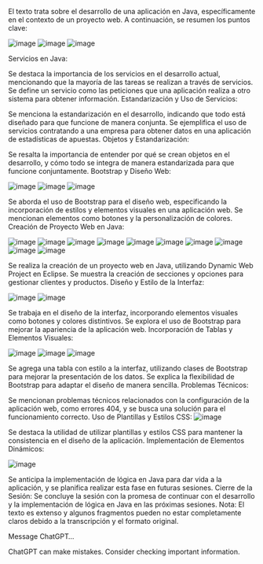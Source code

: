 El texto trata sobre el desarrollo de una aplicación en Java, específicamente en el contexto de un proyecto web. A continuación, se resumen los puntos clave:

![image](https://github.com/rolando1803/Java1/assets/55965131/0f4a2322-5e32-4369-8c94-45628a08d073)
![image](https://github.com/rolando1803/Java1/assets/55965131/3e91f9c6-9eb8-46c1-9fd7-837a955e52c1)
![image](https://github.com/rolando1803/Java1/assets/55965131/d9ab32ae-52b6-4bf9-b7fa-a0620c625648)

Servicios en Java:

Se destaca la importancia de los servicios en el desarrollo actual, mencionando que la mayoría de las tareas se realizan a través de servicios.
Se define un servicio como las peticiones que una aplicación realiza a otro sistema para obtener información.
Estandarización y Uso de Servicios:

Se menciona la estandarización en el desarrollo, indicando que todo está diseñado para que funcione de manera conjunta.
Se ejemplifica el uso de servicios contratando a una empresa para obtener datos en una aplicación de estadísticas de apuestas.
Objetos y Estandarización:

Se resalta la importancia de entender por qué se crean objetos en el desarrollo, y cómo todo se integra de manera estandarizada para que funcione conjuntamente.
Bootstrap y Diseño Web:

![image](https://github.com/rolando1803/Java1/assets/55965131/65ea4375-c964-4d56-9b95-68493f55e5b5)
![image](https://github.com/rolando1803/Java1/assets/55965131/0d614afb-e836-4a1e-89d4-6d22145f43fd)
![image](https://github.com/rolando1803/Java1/assets/55965131/33c10f1e-18d2-44f6-ac0d-27dd79bb7c6b)


Se aborda el uso de Bootstrap para el diseño web, especificando la incorporación de estilos y elementos visuales en una aplicación web.
Se mencionan elementos como botones y la personalización de colores.
Creación de Proyecto Web en Java:

![image](https://github.com/rolando1803/Java1/assets/55965131/119d121d-122d-423c-8fc2-2841364f57e1)
![image](https://github.com/rolando1803/Java1/assets/55965131/59a26a7d-8d44-493f-b78c-5e1974a7db0b)
![image](https://github.com/rolando1803/Java1/assets/55965131/3eb4751a-cf47-4d29-9883-a95a6628dee1)
![image](https://github.com/rolando1803/Java1/assets/55965131/cc0a9467-fb3f-4eff-ab0b-414f11f89faa)
![image](https://github.com/rolando1803/Java1/assets/55965131/faf035f6-c852-4d53-8a96-ebdf14ccd400)
![image](https://github.com/rolando1803/Java1/assets/55965131/f4b6469e-72ce-4116-ad1a-ae55b5b4b8a9)
![image](https://github.com/rolando1803/Java1/assets/55965131/b379cd6e-004b-4067-892f-a6793a99fcd9)
![image](https://github.com/rolando1803/Java1/assets/55965131/7e05fd15-da06-4368-9ad0-e1fb8e78851c)
![image](https://github.com/rolando1803/Java1/assets/55965131/f881621d-e2c2-4e76-94e6-37a1fcfbdf9c)
![image](https://github.com/rolando1803/Java1/assets/55965131/e42a0f29-b570-4443-88e4-6148a3d4080c)

Se realiza la creación de un proyecto web en Java, utilizando Dynamic Web Project en Eclipse.
Se muestra la creación de secciones y opciones para gestionar clientes y productos.
Diseño y Estilo de la Interfaz:

![image](https://github.com/rolando1803/Java1/assets/55965131/1aba8d27-02b3-4c26-9e95-3b7e76f93201)
![image](https://github.com/rolando1803/Java1/assets/55965131/2ff2892f-5cdb-4a1a-9527-e8c0411203fc)

Se trabaja en el diseño de la interfaz, incorporando elementos visuales como botones y colores distintivos.
Se explora el uso de Bootstrap para mejorar la apariencia de la aplicación web.
Incorporación de Tablas y Elementos Visuales:

![image](https://github.com/rolando1803/Java1/assets/55965131/82c24123-b048-4dc6-b2d6-a0298c403397)
![image](https://github.com/rolando1803/Java1/assets/55965131/4674f96c-105d-4781-806f-00d683063051)
![image](https://github.com/rolando1803/Java1/assets/55965131/2ffa978e-ac49-40cb-9e03-4eecf76f3d48)

Se agrega una tabla con estilo a la interfaz, utilizando clases de Bootstrap para mejorar la presentación de los datos.
Se explica la flexibilidad de Bootstrap para adaptar el diseño de manera sencilla.
Problemas Técnicos:

Se mencionan problemas técnicos relacionados con la configuración de la aplicación web, como errores 404, y se busca una solución para el funcionamiento correcto.
Uso de Plantillas y Estilos CSS:
![image](https://github.com/rolando1803/Java1/assets/55965131/5dff7a38-e2a2-4e2d-8ee4-85500560fd41)

Se destaca la utilidad de utilizar plantillas y estilos CSS para mantener la consistencia en el diseño de la aplicación.
Implementación de Elementos Dinámicos:

![image](https://github.com/rolando1803/Java1/assets/55965131/8f669823-8c20-4e7d-b242-dbc4b6b2585c)



Se anticipa la implementación de lógica en Java para dar vida a la aplicación, y se planifica realizar esta fase en futuras sesiones.
Cierre de la Sesión:
Se concluye la sesión con la promesa de continuar con el desarrollo y la implementación de lógica en Java en las próximas sesiones.
Nota: El texto es extenso y algunos fragmentos pueden no estar completamente claros debido a la transcripción y el formato original.





Message ChatGPT…

ChatGPT can make mistakes. Consider checking important information.

